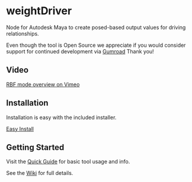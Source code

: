 # weightDriver
Node for Autodesk Maya to create posed-based output values for driving relationships.

Even though the tool is Open Source we appreciate if you would consider support for continued development via [Gumroad](https://braverabbit.gumroad.com/l/weightDriverMaya)
Thank you!

## Video
[RBF mode overview on Vimeo](https://vimeo.com/196583536)

## Installation
Installation is easy with the included installer.

[Easy Install](https://github.com/IngoClemens/weightDriver/wiki/Installation)

## Getting Started
Visit the [Quick Guide](https://github.com/IngoClemens/weightDriver/wiki/Quick-Guide) for basic tool usage and info.

See the [Wiki](https://github.com/IngoClemens/weightDriver/wiki) for full details.
